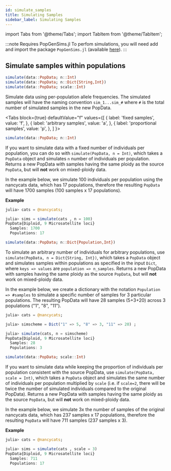 ```yaml
---
id: simulate_samples
title: Simulating Samples
sidebar_label: Simulating Samples
---
```

import Tabs from '@theme/Tabs';
import TabItem from '@theme/TabItem';

:::note Requires PopGenSims.jl
To perfom simulations, you will need add and import the package `PopGenSims.jl` (available [here](https://github.com/pdimens/PopGenSims.jl)).
:::

## Simulate samples within populations
```julia
simulate(data::PopData; n::Int)
simulate(data::PopData; n::Dict{String,Int})
simulate(data::PopData; scale::Int)
```
Simulate data using per-population allele frequencies. The simulated samples will have the naming convention `sim_1...sim_#` where `#` is the total number of simulated samples in the new PopData.

<Tabs
  block={true}
  defaultValue="f"
  values={[
    { label: 'fixed samples', value: 'f', },
    { label: 'arbitrary samples', value: 'a', },
    { label: 'proportional samples', value: 'p', },
  ]
}>
<TabItem value="f">

```julia
simulate(data::PopData; n::Int)
```
If you want to simulate data with a fixed number of individuals per population, you can do so with `simulate(PopData, n = Int)`, which takes a `PopData` object and simulates `n` number of individuals per population. Returns a new PopData with samples having the same ploidy as the source `PopData`, but will **not** work on mixed-ploidy data. 

In the example below, we simulate 100 individuals per
population using the nancycats data, which has 17 populations, therefore the resulting `PopData` will have 1700 samples (100 samples x 17 populations).

**Example**
```julia
julia> cats = @nancycats;

julia> sims = simulate(cats , n = 100)
PopData{Diploid, 9 Microsatellite loci}
  Samples: 1700
  Populations: 17
```

</TabItem>
<TabItem value="a">

```julia
simulate(data::PopData; n::Dict{Population,Int})
```
To simulate an arbitrary number of individuals for arbitrary populations, use `simulate(PopData, n = Dict{String, Int})`, which takes a `PopData` object and simulates samples within populations as specified in the input `Dict`, where `keys => values` are `population => n_samples`. Returns a new PopData with samples having the same ploidy as the source `PopData`, but will **not** work on mixed-ploidy data.

In the example below, we create a dictionary with the notation `Population => #samples` to simulate a specific number of samples for 3 particular populations. The resulting PopData will have 28 samples (5+3+20) across 3 populations ("1", "8", "11").

```julia
julia> cats = @nancycats;

julia> simscheme = Dict("1" => 5, "8" => 3, "11" => 20) ;

julia> simulate(cats, n = simscheme)
PopData{Diploid, 9 Microsatellite loci}
  Samples: 28
  Populations: 3
```

</TabItem>
<TabItem value="p">

```julia
simulate(data::PopData; scale::Int)
```
If you want to simulate data while keeping the proportion of individuals per population consistent with the source PopData, use `simulate(PopData, scale = Int)`, which takes a `PopData` object and simulates the same number of individuals per population multiplied by `scale` (i.e. if `scale=2`, there will be twice the number of simulated individuals compared to the original PopData). Returns a new PopData with samples having the same ploidy as the source `PopData`, but will **not** work on mixed-ploidy data. 

In the example below, we simulate 3x the number of samples of the original nancycats data, which has 237 samples x 17 populations, therefore the resulting `PopData` will have 711 samples (237 samples x 3).

**Example**
```julia
julia> cats = @nancycats;

julia> sims = simulate(cats , scale = 3)
PopData{Diploid, 9 Microsatellite loci}
  Samples: 711
  Populations: 17
```

</TabItem>
</Tabs>
